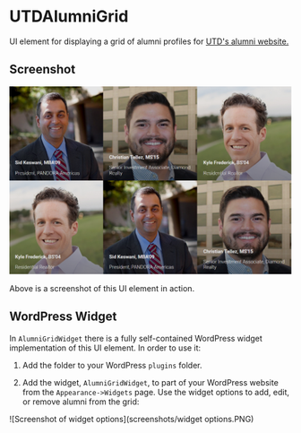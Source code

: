 # UTDAlumniGrid
UI element for displaying a grid of alumni profiles for [UTD's alumni website.](https://alumni.utdallas.edu/)

## Screenshot

![Screenshot of grid](screenshots/screenshot.PNG)

Above is a screenshot of this UI element in action.

## WordPress Widget

In `AlumniGridWidget` there is a fully self-contained WordPress widget implementation of this UI element. In order to use it:

1. Add the folder to your WordPress `plugins` folder.

2. Add the widget, `AlumniGridWidget`, to part of your WordPress website from the `Appearance->Widgets` page. Use the widget options to add, edit, or remove alumni from the grid:

![Screenshot of widget options](screenshots/widget options.PNG)
